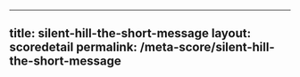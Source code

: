 ---
        
title: silent-hill-the-short-message
layout: scoredetail
permalink: /meta-score/silent-hill-the-short-message
---